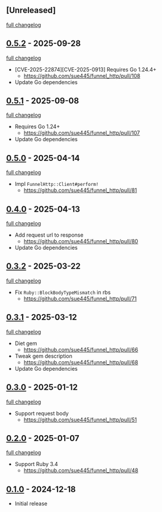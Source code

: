 ## [Unreleased]
[full changelog](http://github.com/sue445/funnel_http/compare/v0.5.2...main)

## [0.5.2](https://github.com/sue445/funnel_http/releases/tag/v0.5.2) - 2025-09-28
[full changelog](http://github.com/sue445/funnel_http/compare/v0.5.1...v0.5.2)

* [CVE-2025-22874][CVE-2025-0913] Requires Go 1.24.4+
  * https://github.com/sue445/funnel_http/pull/108
* Update Go dependencies

## [0.5.1](https://github.com/sue445/funnel_http/releases/tag/v0.5.1) - 2025-09-08
[full changelog](http://github.com/sue445/funnel_http/compare/v0.5.0...v0.5.1)

* Requires Go 1.24+
  * https://github.com/sue445/funnel_http/pull/107
* Update Go dependencies

## [0.5.0](https://github.com/sue445/funnel_http/releases/tag/v0.5.0) - 2025-04-14
[full changelog](http://github.com/sue445/funnel_http/compare/v0.4.0...v0.5.0)

* Impl `FunnelHttp::Client#perform!`
  * https://github.com/sue445/funnel_http/pull/81

## [0.4.0](https://github.com/sue445/funnel_http/releases/tag/v0.4.0) - 2025-04-13
[full changelog](http://github.com/sue445/funnel_http/compare/v0.3.2...v0.4.0)

* Add request url to response
  * https://github.com/sue445/funnel_http/pull/80
* Update Go dependencies

## [0.3.2](https://github.com/sue445/funnel_http/releases/tag/v0.3.2) - 2025-03-22
[full changelog](http://github.com/sue445/funnel_http/compare/v0.3.1...v0.3.2)

* Fix `Ruby::BlockBodyTypeMismatch` in rbs
  * https://github.com/sue445/funnel_http/pull/71

## [0.3.1](https://github.com/sue445/funnel_http/releases/tag/v0.3.1) - 2025-03-12
[full changelog](http://github.com/sue445/funnel_http/compare/v0.3.0...v0.3.1)

* Diet gem
  * https://github.com/sue445/funnel_http/pull/66
* Tweak gem description
  * https://github.com/sue445/funnel_http/pull/68
* Update Go dependencies

## [0.3.0](https://github.com/sue445/funnel_http/releases/tag/v0.3.0) - 2025-01-12
[full changelog](http://github.com/sue445/funnel_http/compare/v0.2.0...v0.3.0)

* Support request body
  * https://github.com/sue445/funnel_http/pull/51

## [0.2.0](https://github.com/sue445/funnel_http/releases/tag/v0.2.0) - 2025-01-07
[full changelog](http://github.com/sue445/funnel_http/compare/v0.1.0...v0.2.0)

* Support Ruby 3.4
  * https://github.com/sue445/funnel_http/pull/48

## [0.1.0](https://github.com/sue445/funnel_http/releases/tag/v0.1.0) - 2024-12-18

- Initial release

